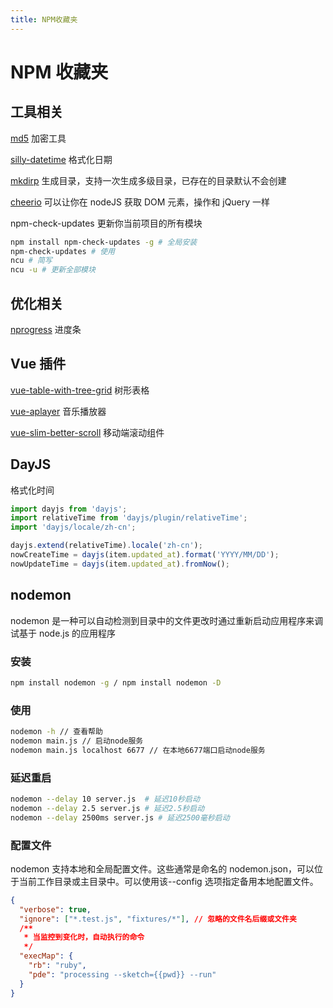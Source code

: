 ```yaml
---
title: NPM收藏夹
---
```


# NPM 收藏夹

## 工具相关

[md5](https://www.npmjs.com/package/md5) 加密工具

[silly-datetime](https://www.npmjs.com/package/silly-datetime) 格式化日期

[mkdirp](https://www.npmjs.com/package/mkdirp) 生成目录，支持一次生成多级目录，已存在的目录默认不会创建

[cheerio](https://github.com/cheeriojs/cheerio/wiki/Chinese-README) 可以让你在 nodeJS 获取 DOM 元素，操作和 jQuery 一样

npm-check-updates 更新你当前项目的所有模块

```bash
npm install npm-check-updates -g # 全局安装
npm-check-updates # 使用
ncu # 简写
ncu -u # 更新全部模块
```

## 优化相关

[nprogress](https://github.com/rstacruz/nprogress) 进度条

## Vue 插件

[vue-table-with-tree-grid](https://github.com/MisterTaki/vue-table-with-tree-grid) 树形表格

[vue-aplayer](https://aplayer.netlify.app/docs/) 音乐播放器

[vue-slim-better-scroll](https://wannaxiao.github.io/vue-slim-better-scroll/docs/dist/) 移动端滚动组件

## DayJS

格式化时间
```js
import dayjs from 'dayjs';
import relativeTime from 'dayjs/plugin/relativeTime';
import 'dayjs/locale/zh-cn';

dayjs.extend(relativeTime).locale('zh-cn');
nowCreateTime = dayjs(item.updated_at).format('YYYY/MM/DD');
nowUpdateTime = dayjs(item.updated_at).fromNow();
```

## nodemon

nodemon 是一种可以自动检测到目录中的文件更改时通过重新启动应用程序来调试基于 node.js 的应用程序

### 安装

```bash
npm install nodemon -g / npm install nodemon -D
```

### 使用

```bash
nodemon -h // 查看帮助
nodemon main.js // 启动node服务
nodemon main.js localhost 6677 // 在本地6677端口启动node服务
```

### 延迟重启

```bash
nodemon --delay 10 server.js  # 延迟10秒启动
nodemon --delay 2.5 server.js # 延迟2.5秒启动
nodemon --delay 2500ms server.js # 延迟2500毫秒启动
```

### 配置文件

nodemon 支持本地和全局配置文件。这些通常是命名的 nodemon.json，可以位于当前工作目录或主目录中。可以使用该--config 选项指定备用本地配置文件。

```json
{
  "verbose": true,
  "ignore": ["*.test.js", "fixtures/*"], // 忽略的文件名后缀或文件夹
  /**
   * 当监控到变化时，自动执行的命令
   */
  "execMap": {
    "rb": "ruby",
    "pde": "processing --sketch={{pwd}} --run"
  }
}
```
